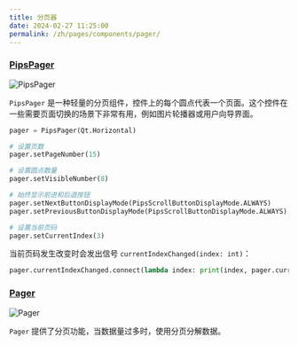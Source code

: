 ```yaml
---
title: 分页器
date: 2024-02-27 11:25:00
permalink: /zh/pages/components/pager/
---
```


### [PipsPager](https://pyqt-fluent-widgets.readthedocs.io/zh-cn/latest/autoapi/qfluentwidgets/components/widgets/pips_pager/index.html#qfluentwidgets.components.widgets.pips_pager.PipsPager)

![PipsPager](/img/components/pager/PipsPager.png)

`PipsPager` 是一种轻量的分页组件，控件上的每个圆点代表一个页面。这个控件在一些需要页面切换的场景下非常有用，例如图片轮播器或用户向导界面。

```python
pager = PipsPager(Qt.Horizontal)

# 设置页数
pager.setPageNumber(15)

# 设置圆点数量
pager.setVisibleNumber(8)

# 始终显示前进和后退按钮
pager.setNextButtonDisplayMode(PipsScrollButtonDisplayMode.ALWAYS)
pager.setPreviousButtonDisplayMode(PipsScrollButtonDisplayMode.ALWAYS)

# 设置当前页码
pager.setCurrentIndex(3)
```

当前页码发生改变时会发出信号 `currentIndexChanged(index: int)`：
```python
pager.currentIndexChanged.connect(lambda index: print(index, pager.currentIndex()))
```

### [Pager](https://qfluentwidgets.com/zh/price)

![Pager](/img/components/pager/Pager.png)

`Pager` 提供了分页功能，当数据量过多时，使用分页分解数据。
